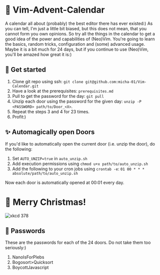 # 🎁 Vim-Advent-Calendar
A calendar all about (probably) the best editor there has ever existed:)
As you can tell, I'm just a little bit biased, but this does not mean, that you cannot form you own opinions.
So try all the things in the calendar to get a good idea of the power and capabilities of (Neo)Vim.
You're going to learn the basics, random tricks, configuration and (some) advanced usage.
Maybe it is a bit much for 24 days, but if you continue to use (Neo)Vim, you'll be amazed how great it is:)

## 🚀 Get started
1. Clone git repo using ssh: `git clone git@github.com:micha-01/Vim-Calendar.git`
2. Have a look at the prerequisites: `prerequisites.md`
3. Pull to get the password for the day: `git pull`
4. Unzip each door using the password for the given day: `unzip -P <PASSWORD> path/to/Door_<X>`.
5. Repeat the steps 3 and 4 for 23 times.
52. Profit:)

## ✨ Automagically open Doors
If you'd like to automatically open the current door (i.e. unzip the door), do the following:
1. Set `AUTO_UNZIP=true` in `auto_unzip.sh`
2. Add execution permissions using `chmod u+x path/to/auto_unzip.sh`
3. Add the following to your cron jobs using `crontab -e`:
    `01 00 * * * absolute/path/to/auto_unzip.sh`

Now each door is automatically opened at 00:01 every day.

# 🎄 Merry Christmas!
![xkcd 378](https://imgs.xkcd.com/comics/real_programmers.png)

## 🔑 Passwords
These are the passwords for each of the 24 doors. Do not take them too seriously:)
1. NanoIsForPlebs
2. Bogosort>Quicksort
3. BoycottJavascript
